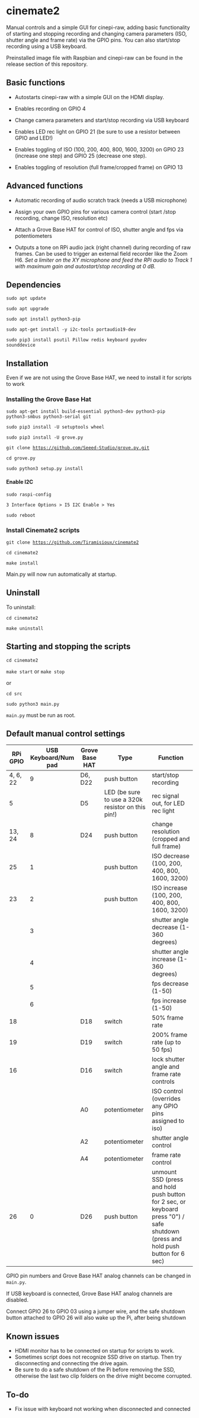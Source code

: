 # cinemate2
Manual controls and a simple GUI for cinepi-raw, adding basic functionality of starting and stopping recording and changing camera parameters (ISO, shutter angle and frame rate) via the GPIO pins. You can also start/stop recording using a USB keyboard.

Preinstalled image file with Raspbian and cinepi-raw can be found in the release section of this repository.

## Basic functions

- Autostarts cinepi-raw with a simple GUI on the HDMI display.

- Enables recording on GPIO 4

- Change camera parameters and start/stop recording via USB keyboard

- Enables LED rec light on GPIO 21 (be sure to use a resistor between GPIO and LED!)

- Enables toggling of ISO (100, 200, 400, 800, 1600, 3200) on GPIO 23 (increase one step) and GPIO 25 (decrease one step). 

- Enables toggling of resolution (full frame/cropped frame) on GPIO 13

## Advanced functions

- Automatic recording of audio scratch track (needs a USB microphone)

- Assign your own GPIO pins for various camera control (start /stop recording, change ISO, resolution etc) 

- Attach a Grove Base HAT for control of ISO, shutter angle and fps via potentiometers

- Outputs a tone on RPi audio jack (right channel) during recording of raw frames. Can be used to trigger an external field recorder like the Zoom H6. _Set a limiter on the XY microphone and feed the RPi audio to Track 1 with maximum gain and autostart/stop recording at 0 dB._

## Dependencies
<code>sudo apt update</code>

<code>sudo apt upgrade</code>

<code>sudo apt install python3-pip</code>

<code>sudo apt-get install -y i2c-tools portaudio19-dev</code>

<code>sudo pip3 install psutil Pillow redis keyboard pyudev sounddevice</code>

## Installation

Even if we are not using the Grove Base HAT, we need to install it for scripts to work

### Installing the Grove Base Hat

<code>sudo apt-get install build-essential python3-dev python3-pip python3-smbus python3-serial git</code>

<code>sudo pip3 install -U setuptools wheel</code>

<code>sudo pip3 install -U grove.py</code>

<code>git clone https://github.com/Seeed-Studio/grove.py.git</code>

<code>cd grove.py</code>

<code>sudo python3 setup.py install</code>

#### Enable I2C

<code>sudo raspi-config</code>

<code>3 Interface Options > I5 I2C Enable > Yes</code>

<code>sudo reboot</code> 

### Install Cinemate2 scripts

<code>git clone https://github.com/Tiramisioux/cinemate2</code>

<code>cd cinemate2</code>

<code>make install</code>

Main.py will now run automatically at startup.

## Uninstall

To uninstall:

<code>cd cinemate2</code>

<code>make uninstall</code>

## Starting and stopping the scripts

<code>cd cinemate2</code>

<code>make start</code> or <code>make stop</code>

or

<code>cd src</code>

<code>sudo python3 main.py</code>

<code>main.py</code> must be run as root.

## Default manual control settings

|RPi GPIO |USB Keyboard/Num pad|Grove Base HAT| Type |Function  |
--- | --- | --- | --- | --- |
|4, 6, 22|9 |D6, D22|push button|    start/stop recording|
|5||D5|LED (be sure to use a 320k resistor on this pin!)|     rec signal out, for LED rec light |
|13, 24|8|D24|  push button|change resolution (cropped and full frame)|
|25 |1||push button |ISO decrease (100, 200, 400, 800, 1600, 3200)|
|23 |2||push button |ISO increase (100, 200, 400, 800, 1600, 3200)|
||3|||shutter angle decrease (1-360 degrees)|
||4|||shutter angle increase (1-360 degrees)|
||5|||fps decrease (1-50)|
||6|||fps increase (1-50)|
|18 ||D18|switch |50% frame rate|
|19 ||D19|switch |200% frame rate (up to 50 fps)|
|16||D16|switch|lock shutter angle and frame rate controls|
|||A0|potentiometer|ISO control (overrides any GPIO pins assigned to iso)|
|||A2|potentiometer |shutter angle control|
|||A4|potentiometer|frame rate control|
|26|0|D26|push button|unmount SSD (press and hold push button for 2 sec, or keyboard press "0") / safe shutdown (press and hold push button for 6 sec)|

GPIO pin numbers and Grove Base HAT analog channels can be changed in <code>main.py</code>.

If USB keyboard is connected, Grove Base HAT analog channels are disabled.

Connect GPIO 26 to GPIO 03 using a jumper wire, and the safe shutdown button attached to GPIO 26 will also wake up the Pi, after being shutdown

## Known issues

- HDMI monitor has to be connected on startup for scripts to work.
- Sometimes script does not recognize SSD drive on startup. Then try disconnecting and connecting the drive again.
- Be sure to do a safe shutdown of the Pi before removing the SSD, otherwise the last two clip folders on the drive might become corrupted.

## To-do

- Fix issue with keyboard not working when disconnected and connected
